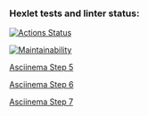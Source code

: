 ### Hexlet tests and linter status:

[![Actions Status](https://github.com/anburnaeva/qa-auto-engineer-javascript-project-44/actions/workflows/hexlet-check.yml/badge.svg)](https://github.com/anburnaeva/qa-auto-engineer-javascript-project-44/actions)

[![Maintainability](https://api.codeclimate.com/v1/badges/d7ffdf8bb98919d80d02/maintainability)](https://codeclimate.com/github/anburnaeva/qa-auto-engineer-javascript-project-44/maintainability)

[Asciinema Step 5](https://asciinema.org/a/AT7Gaa7Ej9c7r4oADVgagoXLv)

[Asciinema Step 6](https://asciinema.org/a/KGBhSEl1v50wjC208zeI2XOK0)

[Asciinema Step 7](https://asciinema.org/a/GZSQaf1QY3etd716wE5C8NWcO)
